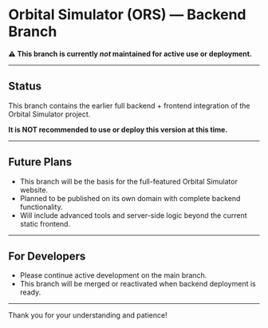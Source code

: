 # Orbital Simulator (ORS) — Backend Branch

**⚠️ This branch is currently _not_ maintained for active use or deployment.**

---

## Status

This branch contains the earlier full backend + frontend integration of the Orbital Simulator project.

**It is NOT recommended to use or deploy this version at this time.**

---

## Future Plans

- This branch will be the basis for the full-featured Orbital Simulator website.
- Planned to be published on its own domain with complete backend functionality.
- Will include advanced tools and server-side logic beyond the current static frontend.

---

## For Developers

- Please continue active development on the main branch.
- This branch will be merged or reactivated when backend deployment is ready.

---

Thank you for your understanding and patience!
